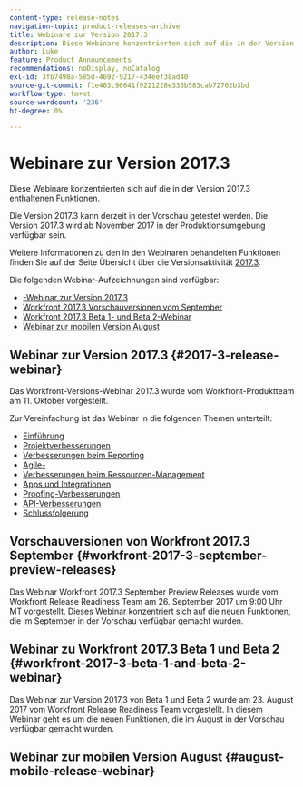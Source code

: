 ```yaml
---
content-type: release-notes
navigation-topic: product-releases-archive
title: Webinare zur Version 2017.3
description: Diese Webinare konzentrierten sich auf die in der Version 2017.3 enthaltenen Funktionen.
author: Luke
feature: Product Announcements
recommendations: noDisplay, noCatalog
exl-id: 3fb7498a-585d-4692-9217-434eef38ad40
source-git-commit: f1e463c90641f9221228e335b583cab72762b3bd
workflow-type: tm+mt
source-wordcount: '236'
ht-degree: 0%

---
```


# Webinare zur Version 2017.3

Diese Webinare konzentrierten sich auf die in der Version 2017.3 enthaltenen Funktionen. 

Die Version 2017.3 kann derzeit in der Vorschau getestet werden. Die Version 2017.3 wird ab November 2017 in der Produktionsumgebung verfügbar sein.

Weitere Informationen zu den in den Webinaren behandelten Funktionen finden Sie auf der Seite Übersicht über die Versionsaktivität [2017.3](../../../../product-announcements/product-releases/quarterly-release-archive/2017.3-release-activity/2017-3-release-activity-overview.md).

Die folgenden Webinar-Aufzeichnungen sind verfügbar:

* [-Webinar zur Version 2017.3](#2017-3-release-webinar)
* [Workfront 2017.3 Vorschauversionen vom September](#workfront-2017-3-september-preview-releases)
* [Workfront 2017.3 Beta 1- und Beta 2-Webinar](#workfront-2017-3-beta-1-and-beta-2-webinar)
* [Webinar zur mobilen Version August](#august-mobile-release-webinar)

## Webinar zur Version 2017.3 {#2017-3-release-webinar}

Das Workfront-Versions-Webinar 2017.3 wurde vom Workfront-Produktteam am 11. Oktober vorgestellt.  

Zur Vereinfachung ist das Webinar in die folgenden Themen unterteilt:

* [Einführung](#introduction)
* [Projektverbesserungen](#project-enhancements)
* [Verbesserungen beim Reporting](#reporting-enhancements)
* [Agile-](#agile-enhancements)
* [Verbesserungen beim Ressourcen-Management](#resource-management-enhancements)
* [Apps und Integrationen](#apps-and-integrations)
* [Proofing-Verbesserungen](#proofing-enhancements)
* [API-Verbesserungen](#api-enhancements)
* [Schlussfolgerung](#conclusion)

## Vorschauversionen von Workfront 2017.3 September {#workfront-2017-3-september-preview-releases}

Das Webinar Workfront 2017.3 September Preview Releases wurde vom Workfront Release Readiness Team am 26. September 2017 um 9:00 Uhr MT vorgestellt. Dieses Webinar konzentriert sich auf die neuen Funktionen, die im September in der Vorschau verfügbar gemacht wurden.

## Webinar zu Workfront 2017.3 Beta 1 und Beta 2 {#workfront-2017-3-beta-1-and-beta-2-webinar}

Das Webinar zur Version 2017.3 von Beta 1 und Beta 2 wurde am 23. August 2017 vom Workfront Release Readiness Team vorgestellt. In diesem Webinar geht es um die neuen Funktionen, die im August in der Vorschau verfügbar gemacht wurden.

## Webinar zur mobilen Version August {#august-mobile-release-webinar}
